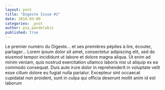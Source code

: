 ```yaml
---
layout: post
title: "Digeste Issue #1"
date: 2016-03-09
categories: _post
author: pia_pandelakis
published: true
---
```




Le premier numéro du Digeste... et ses premières pépites à lire, écouter, partager...
Lorem ipsum dolor sit amet, consectetur adipiscing elit, sed do eiusmod tempor incididunt ut labore et dolore magna aliqua. Ut enim ad minim veniam, quis nostrud exercitation ullamco laboris nisi ut aliquip ex ea commodo consequat. Duis aute irure dolor in reprehenderit in voluptate velit esse cillum dolore eu fugiat nulla pariatur. Excepteur sint occaecat cupidatat non proident, sunt in culpa qui officia deserunt mollit anim id est laborum
